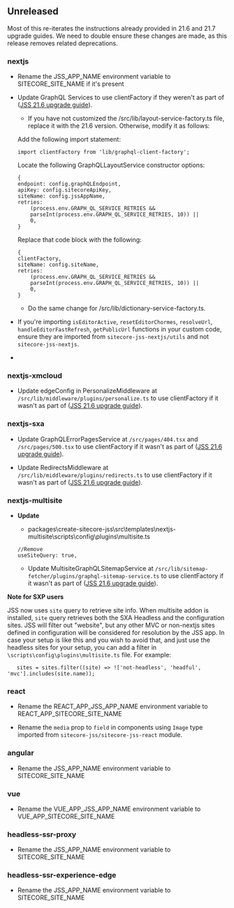## Unreleased

Most of this re-iterates the instructions already provided in 21.6 and 21.7 upgrade guides. We need to double ensure these changes are made, as this release removes related deprecations.

### nextjs

* Rename the JSS_APP_NAME environment variable to SITECORE_SITE_NAME if it's present

* Update GraphQL Services to use clientFactory if they weren't as part of ([JSS 21.6 upgrade guide](https://doc.sitecore.com/xmc/en/developers/jss/217/jss-xmc/upgrade-jss-21-5-next-js-apps-to-version-21-6.html)).
    * If you have not customized the /src/lib/layout-service-factory.ts file, replace it with the 21.6 version. Otherwise, modify it as follows:

    Add the following import statement:

    ```
    import clientFactory from 'lib/graphql-client-factory';
    ```

    Locate the following GraphQLLayoutService constructor options:

    ```
    {
    endpoint: config.graphQLEndpoint,
    apiKey: config.sitecoreApiKey,
    siteName: config.jssAppName,
    retries:
        (process.env.GRAPH_QL_SERVICE_RETRIES && 
        parseInt(process.env.GRAPH_QL_SERVICE_RETRIES, 10)) ||
        0,
    }
    ```

    Replace that code block with the following:

    ```
    {
    clientFactory,
    siteName: config.siteName,
    retries:
        (process.env.GRAPH_QL_SERVICE_RETRIES && 
        parseInt(process.env.GRAPH_QL_SERVICE_RETRIES, 10)) ||
        0,
    }
    ```

    * Do the same change for /src/lib/dictionary-service-factory.ts.

* If you're importing `isEditorActive`, `resetEditorChormes`, `resolveUrl`, `handleEditorFastRefresh`, `getPublicUrl` functions in your custom code, ensure they are imported from `sitecore-jss-nextjs/utils` and not `sitecore-jss-nextjs`.

* 

### nextjs-xmcloud

* Update edgeConfig in PersonalizeMiddleware at `/src/lib/middleware/plugins/personalize.ts` to use clientFactory if it wasn't as part of ([JSS 21.6 upgrade guide](https://doc.sitecore.com/xmc/en/developers/jss/217/jss-xmc/upgrade-jss-21-5-next-js-apps-to-version-21-6.html)).

### nextjs-sxa

* Update GraphQLErrorPagesService at `/src/pages/404.tsx` and `/src/pages/500.tsx` to use clientFactory if it wasn't as part of ([JSS 21.6 upgrade guide](https://doc.sitecore.com/xmc/en/developers/jss/217/jss-xmc/upgrade-jss-21-5-next-js-apps-to-version-21-6.html)).

* Update RedirectsMiddleware at `/src/lib/middleware/plugins/redirects.ts` to use clientFactory if it wasn't as part of ([JSS 21.6 upgrade guide](https://doc.sitecore.com/xmc/en/developers/jss/217/jss-xmc/upgrade-jss-21-5-next-js-apps-to-version-21-6.html)).

### nextjs-multisite

* **Update** 

    * packages\create-sitecore-jss\src\templates\nextjs-multisite\scripts\config\plugins\multisite.ts

    ```
    //Remove
    useSiteQuery: true,
    ```

    * Update MultisiteGraphQLSitemapService at `/src/lib/sitemap-fetcher/plugins/graphql-sitemap-service.ts` to use clientFactory if it wasn't as part of ([JSS 21.6 upgrade guide](https://doc.sitecore.com/xmc/en/developers/jss/217/jss-xmc/upgrade-jss-21-5-next-js-apps-to-version-21-6.html)).
    
**Note for SXP users**

JSS now uses `site` query to retrieve site info.
 When multisite addon is installed, `site` query retrieves both the SXA Headless and the configuration sites. JSS will filter out "website", but any other MVC or non-nextjs sites defined in configuration will be considered for resolution by the JSS app.
 In case your setup is like this and you wish to avoid that, and just use the headless sites for your setup, you can add a filter in `\scripts\config\plugins\multisite.ts` file. For example:

 ```
    sites = sites.filter((site) => !['not-headless', 'headful', 'mvc'].includes(site.name));
 ```

### react

* Rename the REACT_APP_JSS_APP_NAME environment variable to REACT_APP_SITECORE_SITE_NAME

* Rename the `media` prop to `field` in components using `Image` type imported from `sitecore-jss/sitecore-jss-react` module. 

### angular

* Rename the JSS_APP_NAME environment variable to SITECORE_SITE_NAME

### vue

* Rename the VUE_APP_JSS_APP_NAME environment variable to VUE_APP_SITECORE_SITE_NAME

### headless-ssr-proxy

* Rename the JSS_APP_NAME environment variable to SITECORE_SITE_NAME

### headless-ssr-experience-edge

* Rename the JSS_APP_NAME environment variable to SITECORE_SITE_NAME